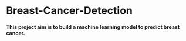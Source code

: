 # Breast-Cancer-Detection
#### This project aim is to build a machine learning model to predict breast cancer.
